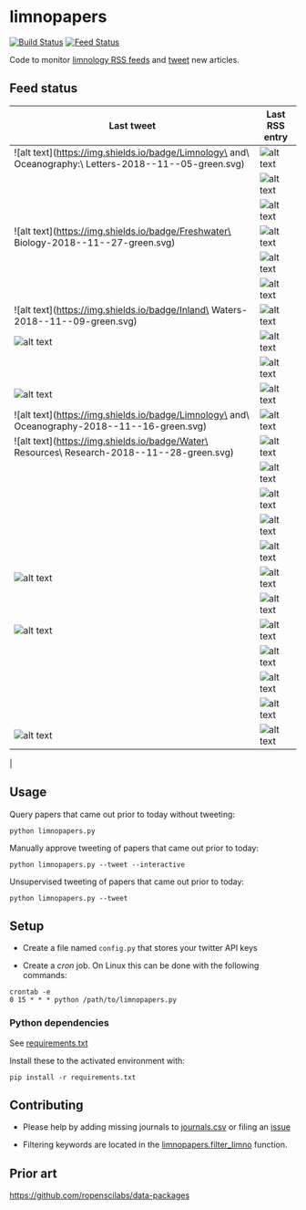 # limnopapers

[![Build Status](https://api.travis-ci.org/jsta/limnopapers.png)](https://travis-ci.org/jsta/limnopapers) [![Feed Status](https://img.shields.io/badge/feed%20status-good-green.svg)](https://jsta.github.io/limnopapers)

Code to monitor [limnology RSS feeds](journals.csv) and [tweet](https://twitter.com/limno_papers) new articles.

## Feed status
Last tweet|Last RSS entry
---|---
![alt text](https://img.shields.io/badge/Limnology\ and\ Oceanography:\ Letters-2018--11--05-green.svg)|![alt text](https://img.shields.io/badge/Limnology%20and%20Oceanography:%20Letters-2018--11--08-green.svg)
&nbsp;|![alt text](https://img.shields.io/badge/CJFAS-2018--11--12-green.svg)
&nbsp;|![alt text](https://img.shields.io/badge/Freshwater%20Science-2018--11--20-green.svg)
![alt text](https://img.shields.io/badge/Freshwater\ Biology-2018--11--27-green.svg)|![alt text](https://img.shields.io/badge/Freshwater%20Biology-2018--11--20-green.svg)
&nbsp;|![alt text](https://img.shields.io/badge/Global%20Biogeochemical%20Cycles-2018--11--26-green.svg)
&nbsp;|![alt text](https://img.shields.io/badge/Marine%20and%20Freshwater%20Research-2018--11--29-green.svg)
![alt text](https://img.shields.io/badge/Inland\ Waters-2018--11--09-green.svg)|![alt text](https://img.shields.io/badge/Inland%20Waters-2018--11--29-green.svg)
![alt text](https://img.shields.io/badge/Oikos-2018--11--17-green.svg)|![alt text](https://img.shields.io/badge/Oikos-2018--11--29-green.svg)
&nbsp;|![alt text](https://img.shields.io/badge/Global%20Ecology%20and%20Biogeography-2018--11--29-green.svg)
![alt text](https://img.shields.io/badge/JAWRA-2018--11--30-green.svg)|![alt text](https://img.shields.io/badge/JAWRA-2018--11--29-green.svg)
![alt text](https://img.shields.io/badge/Limnology\ and\ Oceanography-2018--11--16-green.svg)|![alt text](https://img.shields.io/badge/Limnology%20and%20Oceanography-2018--11--29-green.svg)
![alt text](https://img.shields.io/badge/Water\ Resources\ Research-2018--11--28-green.svg)|![alt text](https://img.shields.io/badge/Water%20Resources%20Research-2018--11--29-green.svg)
&nbsp;|![alt text](https://img.shields.io/badge/Ecology-2018--11--29-green.svg)
&nbsp;|![alt text](https://img.shields.io/badge/Journal%20of%20Geophysical%20Research:%20Biogeosciences-2018--11--30-green.svg)
&nbsp;|![alt text](https://img.shields.io/badge/Biogeosciences-2018--11--30-green.svg)
&nbsp;|![alt text](https://img.shields.io/badge/Earth%20System%20Science%20Data-2018--11--30-green.svg)
![alt text](https://img.shields.io/badge/HESS-2018--11--27-green.svg)|![alt text](https://img.shields.io/badge/HESS-2018--11--30-green.svg)
&nbsp;|![alt text](https://img.shields.io/badge/Ecological%20Applications-2018--11--30-green.svg)
![alt text](https://img.shields.io/badge/Biogeochemistry-2018--11--24-green.svg)|![alt text](https://img.shields.io/badge/Biogeochemistry-2018--12--01-green.svg)
&nbsp;|![alt text](https://img.shields.io/badge/Ambio-2018--12--01-green.svg)
&nbsp;|![alt text](https://img.shields.io/badge/Aquatic%20Ecology-2018--12--01-green.svg)
&nbsp;|![alt text](https://img.shields.io/badge/Ecosystems-2018--12--01-green.svg)
![alt text](https://img.shields.io/badge/Hydrobiologia-2018--11--19-green.svg)|![alt text](https://img.shields.io/badge/Hydrobiologia-2019--01--01-green.svg)
|

## Usage

Query papers that came out prior to today without tweeting:

`python limnopapers.py`

Manually approve tweeting of papers that came out prior to today:

`python limnopapers.py --tweet --interactive`

Unsupervised tweeting of papers that came out prior to today:

`python limnopapers.py --tweet`

## Setup

* Create a file named `config.py` that stores your twitter API keys

* Create a _cron_ job. On Linux this can be done with the following commands:

```
crontab -e 
0 15 * * * python /path/to/limnopapers.py
```

### Python dependencies

See [requirements.txt](requirements.txt)

Install these to the activated environment with:

`pip install -r requirements.txt`

## Contributing

* Please help by adding missing journals to [journals.csv](journals.csv) or filing an [issue](https://github.com/jsta/limnopapers/issues)

* Filtering keywords are located in the [limnopapers.filter_limno](limnopapers.py) function.

## Prior art

https://github.com/ropenscilabs/data-packages
